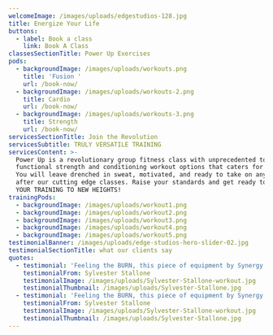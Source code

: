 ```yaml
---
welcomeImage: /images/uploads/edgestudios-128.jpg
title: Energize Your Life
buttons:
  - label: Book a class
    link: Book A Class
classesSectionTitle: Power Up Exercises
pods:
  - backgroundImage: /images/uploads/workouts.png
    title: 'Fusion '
    url: /book-now/
  - backgroundImage: /images/uploads/workouts-2.png
    title: Cardio
    url: /book-now/
  - backgroundImage: /images/uploads/workouts-3.png
    title: Strength
    url: /book-now/
servicesSectionTitle: Join the Revolution
servicesSubtitle: TRULY VERSATILE TRAINING
servicesContent: >-
  Power Up is a revolutionary group fitness class with unprecedented total body
  functional strength and conditioning workout options that caters for everyone.
  You will leave drenched in sweat, motivated, and ready to take on anything
  after our cutting edge classes. Raise your standards and get ready to TAKE
  YOUR TRAINING TO NEW HEIGHTS!
trainingPods:
  - backgroundImage: /images/uploads/workout1.png
  - backgroundImage: /images/uploads/workout2.png
  - backgroundImage: /images/uploads/workout3.png
  - backgroundImage: /images/uploads/workout4.png
  - backgroundImage: /images/uploads/workout5.png
testimonialBanner: /images/uploads/edge-studios-hero-slider-02.jpg
testimonialSectionTitle: what our clients say
quotes:
  - testimonial: 'Feeling the BURN, this piece of equipment by Synergy Fitness does it all.'
    testimonialFrom: Sylvester Stallone
    testimonialImage: /images/uploads/Sylvester-Stallone-workout.jpg
    testimonialThumbnail: /images/uploads/Sylvester-Stallone.jpg
  - testimonial: 'Feeling the BURN, this piece of equipment by Synergy Fitness does it all.'
    testimonialFrom: Sylvester Stallone
    testimonialImage: /images/uploads/Sylvester-Stallone-workout.jpg
    testimonialThumbnail: /images/uploads/Sylvester-Stallone.jpg
---
```

